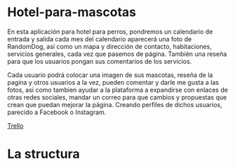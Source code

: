 # Hotel-para-mascotas
En esta aplicación para hotel para perros, pondremos un calendario de entrada y salida cada mes del calendario aparecerá una foto de RandomDog, así como un mapa y dirección de contacto, habitaciones, servicios generales, cada vez que pasemos de página. También una reseña para que los usuarios pongan sus comentarios de los servicios. 

Cada usuario podrá colocar una imagen de sus mascotas, reseña de la pagina y otros usuarios a la vez, pueden comentar y darle me gusta a las fotos, asi como tambien ayudar a la plataforma a expandirse con enlaces de otras redes sociales, mandar un correo para que cambios y propuestas que crean que puedan mejorar la página. Creando perfiles de dichos usuarios, parecido a Facebook o Instagram.

[Trello](https://trello.com/b/SsgVdQLP/hotel-para-mascotas)

# La structura

